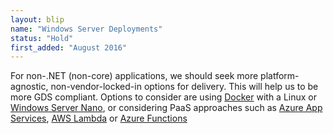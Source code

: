 ```yaml
---
layout: blip
name: "Windows Server Deployments"
status: "Hold"
first_added: "August 2016"
---
```

For non-.NET (non-core) applications, we should seek more platform-agnostic, non-vendor-locked-in options for delivery. This will help us to be more GDS compliant. Options to consider are using <a href="docker.html">Docker</a> with a Linux or <a href="windows-server-nano">Windows Server Nano</a>,  or considering PaaS approaches such as <a href="azure-app-services.html">Azure App Services</a>, <a href="lambda.html">AWS Lambda</a> or <a href="azure-functions.html">Azure Functions</a>